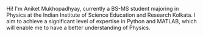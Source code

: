 Hi! I'm Aniket Mukhopadhyay, currently a BS-MS student majoring in Physics at the Indian Institute of Science Education and Research Kolkata. I aim to achieve a significant level of expertise in Python and MATLAB, which will enable me to have a better understanding of Physics.
